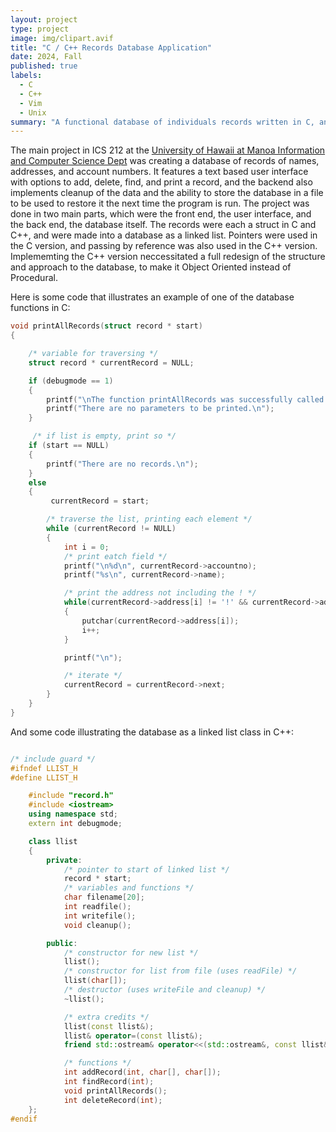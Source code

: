 ```yaml
---
layout: project
type: project
image: img/clipart.avif
title: "C / C++ Records Database Application"
date: 2024, Fall
published: true
labels:
  - C
  - C++
  - Vim
  - Unix
summary: "A functional database of individuals records written in C, and later rewritten in C++, for ICS 212."
---
```

The main project in ICS 212 at the [University of Hawaii at Manoa Information and Computer Science Dept](https://www.ics.hawaii.edu/) was creating a database of records of names, addresses, and account numbers. It features a text based user interface with options to add, delete, find, and print a record, and the backend also implements cleanup of the data and the ability to store the database in a file to be used to restore it the next time the program is run. The project was done in two main parts, which were the front end, the user interface, and the back end, the database itself. The records were each a struct in C and C++, and were made into a database as a linked list. Pointers were used in the C version, and passing by reference was also used in the C++ version. Implememting the C++ version neccessitated a full redesign of the structure and approach to the database, to make it Object Oriented instead of Procedural.   

Here is some code that illustrates an example of one of the database functions in C:

```cpp
void printAllRecords(struct record * start)
{

    /* variable for traversing */
    struct record * currentRecord = NULL;

    if (debugmode == 1)
    {
        printf("\nThe function printAllRecords was successfully called!\n");
        printf("There are no parameters to be printed.\n");
    }

     /* if list is empty, print so */
    if (start == NULL)
    {
        printf("There are no records.\n");
    }
    else
    {
         currentRecord = start;

        /* traverse the list, printing each element */
        while (currentRecord != NULL)
        {
            int i = 0;
            /* print eatch field */
            printf("\n%d\n", currentRecord->accountno);
            printf("%s\n", currentRecord->name);

            /* print the address not including the ! */
            while(currentRecord->address[i] != '!' && currentRecord->address[i] != '\0')
            {
                putchar(currentRecord->address[i]);
                i++;
            }

            printf("\n");

            /* iterate */
            currentRecord = currentRecord->next;
        }
    }
}
```

And some code illustrating the database as a linked list class in C++:

```cpp

/* include guard */
#ifndef LLIST_H
#define LLIST_H

    #include "record.h"
    #include <iostream>
    using namespace std;
    extern int debugmode;

    class llist
    {
        private:
            /* pointer to start of linked list */
            record * start;
            /* variables and functions */
            char filename[20];
            int readfile();
            int writefile();
            void cleanup();

        public:
            /* constructor for new list */
            llist();
            /* constructor for list from file (uses readFile) */
            llist(char[]);
            /* destructor (uses writeFile and cleanup) */
            ~llist();

            /* extra credits */
            llist(const llist&);
            llist& operator=(const llist&);
            friend std::ostream& operator<<(std::ostream&, const llist&);

            /* functions */
            int addRecord(int, char[], char[]);
            int findRecord(int);
            void printAllRecords();
            int deleteRecord(int);
    };
#endif

```
